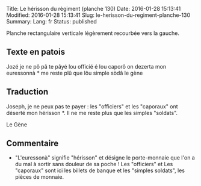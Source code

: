 Title: Le hérisson du règiment (planche 130)
Date: 2016-01-28 15:13:41
Modified: 2016-01-28 15:13:41
Slug: le-herisson-du-regiment-planche-130
Summary: 
Lang: fr
Status: published

Planche rectangulaire verticale légèrement recourbée vers la gauche.
<figure class="image-block" style="float: right;">
  <img alt="" src="{static}/images/planche_130.png">
  <figcaption style="max-width: 140px"></figcaption>
</figure>


## Texte en patois
Jozé je ne pô pâ te pâyé lou officié é lou caporô on dezerta mon euressonnà * me reste plû que lôu simple sòdâ
le gène

## Traduction
Joseph, je ne peux pas te payer : les "officiers" et les "caporaux" ont déserté mon hérisson *. Il ne me reste plus que les simples "soldats".

Le Gène

## Commentaire
*  "L'euressonà" signifie "hérisson" et désigne le porte-monnaie que l'on a du mal à sortir sans douleur de sa poche !
Les "officiers" et Les "caporaux" sont ici les billets de banque et les "simples soldats", les pièces de monnaie.
